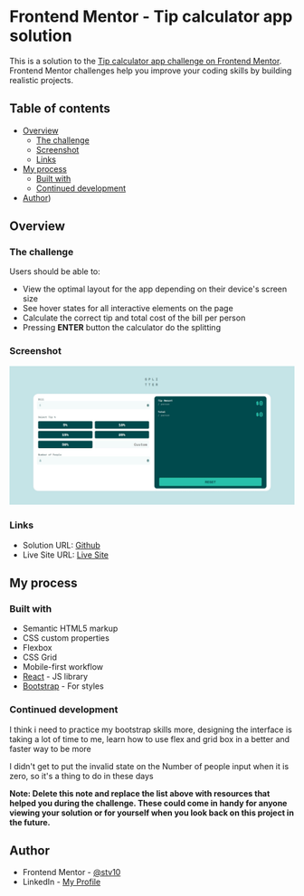 # Frontend Mentor - Tip calculator app solution

This is a solution to the [Tip calculator app challenge on Frontend Mentor](https://www.frontendmentor.io/challenges/tip-calculator-app-ugJNGbJUX). Frontend Mentor challenges help you improve your coding skills by building realistic projects.

## Table of contents

- [Overview](#overview)
  - [The challenge](#the-challenge)
  - [Screenshot](#screenshot)
  - [Links](#links)
- [My process](#my-process)
  - [Built with](#built-with)
  - [Continued development](#continued-development)
- [Author](#author))

## Overview

### The challenge

Users should be able to:

- View the optimal layout for the app depending on their device's screen size
- See hover states for all interactive elements on the page
- Calculate the correct tip and total cost of the bill per person
- Pressing **ENTER** button the calculator do the splitting
### Screenshot

![](./images/screenshot.jpeg)

### Links

- Solution URL: [Github](https://github.com/stv10/tip-splitter-react.git)
- Live Site URL: [Live Site](https://tip-splitter-react.vercel.app)

## My process

### Built with

- Semantic HTML5 markup
- CSS custom properties
- Flexbox
- CSS Grid
- Mobile-first workflow
- [React](https://reactjs.org/) - JS library
- [Bootstrap](https://tip-splitter-react.vercel.app/) - For styles


### Continued development

I think i need to practice my bootstrap skills more, designing the interface is taking a lot of time to me, learn how to use flex and grid box in a better and faster way to be more 

I didn't get to put the invalid state on the Number of people input when it is zero, so it's a thing to do in these days

**Note: Delete this note and replace the list above with resources that helped you during the challenge. These could come in handy for anyone viewing your solution or for yourself when you look back on this project in the future.**

## Author

- Frontend Mentor - [@stv10](https://www.frontendmentor.io/profile/stv10)
- LinkedIn - [My Profile](https://www.linkedin.com/in/santiago-tom%C3%A1s-villagra-01804022a/)
